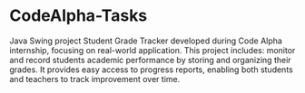 # CodeAlpha-Tasks
 Java Swing project Student Grade Tracker developed during Code Alpha internship, focusing on real-world application. This project includes: monitor and record students academic performance by storing and organizing their grades. It provides easy access to progress reports, enabling both students and teachers to track improvement over time.
